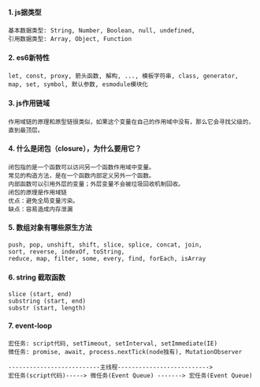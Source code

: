 #### 1. js据类型
```
基本数据类型: String, Number, Boolean, null, undefined, 
引用数据类型: Array, Object, Function
```

#### 2. es6新特性
```
let, const, proxy, 箭头函数, 解构, ..., 模板字符串, class, generator,
map, set, symbol, 默认参数, esmodule模块化
```

#### 3. js作用链域
```
作用域链的原理和原型链很类似，如果这个变量在自己的作用域中没有，那么它会寻找父级的，直到最顶层。
```

#### 4. 什么是闭包（closure），为什么要用它？
```
闭包指的是一个函数可以访问另一个函数作用域中变量。
常见的构造方法，是在一个函数内部定义另外一个函数。
内部函数可以引用外层的变量；外层变量不会被垃圾回收机制回收。
闭包的原理是作用域链
优点：避免全局变量污染。
缺点：容易造成内存泄漏
```

#### 5. 数组对象有哪些原生方法
```
push, pop, unshift, shift, slice, splice, concat, join, 
sort, reverse, indexOf, toString,
reduce, map, filter, some, every, find, forEach, isArray
```

#### 6. string 截取函数
```
slice (start, end)
substring (start, end)
substr (start, length)
```

#### 7. event-loop
```
宏任务: script代码, setTimeout, setInterval, setImmediate(IE)
微任务: promise, await, process.nextTick(node独有), MutationObserver

--------------------------主线程-------------------------->
宏任务(script代码)-----> 微任务(Event Queue) -------> 宏任务(Event Queue)
```